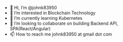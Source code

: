 - 👋 Hi, I’m @johnk83950
- 👀 I’m interested in Blockchain Technology
- 🌱 I’m currently learning Kubernetes
- 💞️ I’m looking to collaborate on building Backend API, SPA(React/Angular)
- 📫 How to reach me johnk83950 at gmail dot com

<!---
johnk83950/johnk83950 is a ✨ special ✨ repository because its `README.md` (this file) appears on your GitHub profile.
You can click the Preview link to take a look at your changes.
--->
